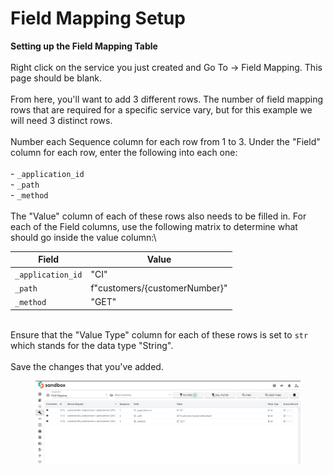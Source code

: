 # Field Mapping Setup

**Setting up the Field Mapping Table**\
\
Right click on the service you just created and Go To -> Field Mapping. This page should be blank.\
\
From here, you'll want to add 3 different rows. The number of field mapping rows that are required for a specific service vary, but for this example we will need 3 distinct rows.\
\
Number each Sequence column for each row from 1 to 3. Under the "Field" column for each row, enter the following into each one:\
\
\- `_application_id`\
\- `_path`\
\- `_method`\
\
The "Value" column of each of these rows also needs to be filled in. For each of the Field columns, use the following matrix to determine what should go inside the value column:\


| Field             | Value                         |
| ----------------- | ----------------------------- |
| `_application_id` | "CI"                          |
| `_path`           | f"customers/{customerNumber}" |
| `_method`         | "GET"                         |

\
Ensure that the "Value Type" column for each of these rows is set to `str` which stands for the data type "String".\
\
Save the changes that you've added.

<figure><img src="../../.gitbook/assets/image (10).png" alt=""><figcaption></figcaption></figure>

